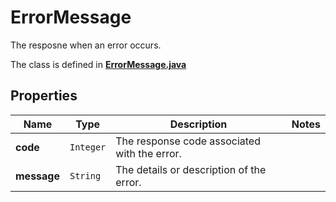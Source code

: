 

# ErrorMessage

The resposne when an error occurs.

The class is defined in **[ErrorMessage.java](../../src/main/java/org/openapitools/model/ErrorMessage.java)**

## Properties

Name | Type | Description | Notes
------------ | ------------- | ------------- | -------------
**code** | `Integer` | The response code associated with the error. | 
**message** | `String` | The details or description of the error. | 




